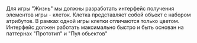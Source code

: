 Для игры "Жизнь" мы должны разработать интерфейс получения элементов 
игры - клеток. Клетка представляет собой объект с набором атрибутов. В рамках
одной игры клетки отличаются только цветом. 
Интерфейс должен работать максимально быстро и быть основан на паттернах
"Прототип" и "Пул обьектов" 


